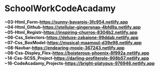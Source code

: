 # SchoolWorkCodeAcadamy
<b>~03-Html_Form-https://sunny-bavarois-3fc954.netlify.app<b><br>
<b>~04-Html_Github-https://stellular-gingersnap-4bfd9a.netlify.app<b><br>
<b>~05-Html_Registr-https://inspiring-churros-8304b2.netlify.app<b><br>
<b>~06-Css_Selectors-https://deluxe-zabaione-99ddab.netlify.app<b><br>
<b>~07-Css_BoxModel-https://musical-maamoul-d39e98.netlify.app<b><br>
<b>~08-Navbar-https://endearing-moxie-367243.netlify.app<b><br>
<b>~08-Css-Displey_Flex-https://boisterous-phoenix-8f992a.netlify.app<b><br>
<b>~14-Css-SCSS_Project-https://darling-profiterole-908b57.netlify.app<b><br>
<b>~16-CodeAcadamy_Projects-https://bright-platypus-976946.netlify.app<b><br>
